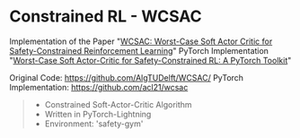 # Constrained RL - WCSAC

Implementation of the Paper "[WCSAC: Worst-Case Soft Actor Critic for Safety-Constrained Reinforcement Learning](https://www.st.ewi.tudelft.nl/mtjspaan/pub/Yang21aaai.pdf)"
PyTorch Implementation "[Worst-Case Soft Actor-Critic for Safety-Constrained RL: A PyTorch Toolkit](https://akshaychandra.com/reports/wcsac-report.pdf)"

Original Code: https://github.com/AlgTUDelft/WCSAC/
PyTorch Implementation: https://github.com/acl21/wcsac

> - Constrained Soft-Actor-Critic Algorithm
> - Written in PyTorch-Lightning
> - Environment: 'safety-gym'
